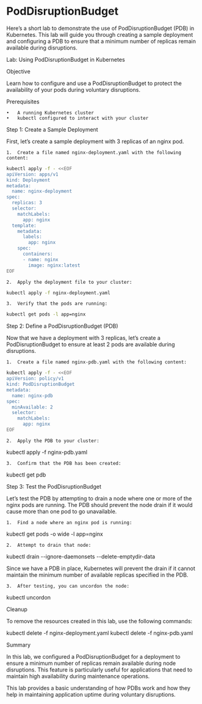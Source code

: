 # PodDisruptionBudget

Here’s a short lab to demonstrate the use of PodDisruptionBudget (PDB) in Kubernetes. This lab will guide you through creating a sample deployment and configuring a PDB to ensure that a minimum number of replicas remain available during disruptions.

Lab: Using PodDisruptionBudget in Kubernetes

Objective

Learn how to configure and use a PodDisruptionBudget to protect the availability of your pods during voluntary disruptions.

Prerequisites

	•	A running Kubernetes cluster
	•	kubectl configured to interact with your cluster

Step 1: Create a Sample Deployment

First, let’s create a sample deployment with 3 replicas of an nginx pod.

	1.	Create a file named nginx-deployment.yaml with the following content:

```bash
kubectl apply -f - <<EOF
apiVersion: apps/v1
kind: Deployment
metadata:
  name: nginx-deployment
spec:
  replicas: 3
  selector:
    matchLabels:
      app: nginx
  template:
    metadata:
      labels:
        app: nginx
    spec:
      containers:
      - name: nginx
        image: nginx:latest
EOF
```

	2.	Apply the deployment file to your cluster:

```bash
kubectl apply -f nginx-deployment.yaml
```

	3.	Verify that the pods are running:

```bash
kubectl get pods -l app=nginx
```


Step 2: Define a PodDisruptionBudget (PDB)

Now that we have a deployment with 3 replicas, let’s create a PodDisruptionBudget to ensure at least 2 pods are available during disruptions.

	1.	Create a file named nginx-pdb.yaml with the following content:

```bash
kubectl apply -f - <<EOF
apiVersion: policy/v1
kind: PodDisruptionBudget
metadata:
  name: nginx-pdb
spec:
  minAvailable: 2
  selector:
    matchLabels:
      app: nginx
EOF
```

	2.	Apply the PDB to your cluster:

kubectl apply -f nginx-pdb.yaml


	3.	Confirm that the PDB has been created:

kubectl get pdb



Step 3: Test the PodDisruptionBudget

Let’s test the PDB by attempting to drain a node where one or more of the nginx pods are running. The PDB should prevent the node drain if it would cause more than one pod to go unavailable.

	1.	Find a node where an nginx pod is running:

kubectl get pods -o wide -l app=nginx


	2.	Attempt to drain that node:

kubectl drain <node-name> --ignore-daemonsets --delete-emptydir-data

Since we have a PDB in place, Kubernetes will prevent the drain if it cannot maintain the minimum number of available replicas specified in the PDB.

	3.	After testing, you can uncordon the node:

kubectl uncordon <node-name>



Cleanup

To remove the resources created in this lab, use the following commands:

kubectl delete -f nginx-deployment.yaml
kubectl delete -f nginx-pdb.yaml

Summary

In this lab, we configured a PodDisruptionBudget for a deployment to ensure a minimum number of replicas remain available during node disruptions. This feature is particularly useful for applications that need to maintain high availability during maintenance operations.

This lab provides a basic understanding of how PDBs work and how they help in maintaining application uptime during voluntary disruptions.
